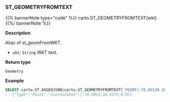 ### ST_GEOMETRYFROMTEXT
{{% bannerNote type="code" %}}
carto.ST_GEOMETRYFROMTEXT(wkt)
{{%/ bannerNote %}}

**Description**

Alias of st_geomFromWKT.

* `wkt`: `String` WKT text.

**Return type**

`Geometry`

**Example**

```sql
SELECT carto.ST_ASGEOJSON(carto.ST_GEOMETRYFROMTEXT('POINT(-76.09130 18.42750)'));
-- {"type":"Point","coordinates":[-76.0913,18.4275,0.0]}
```